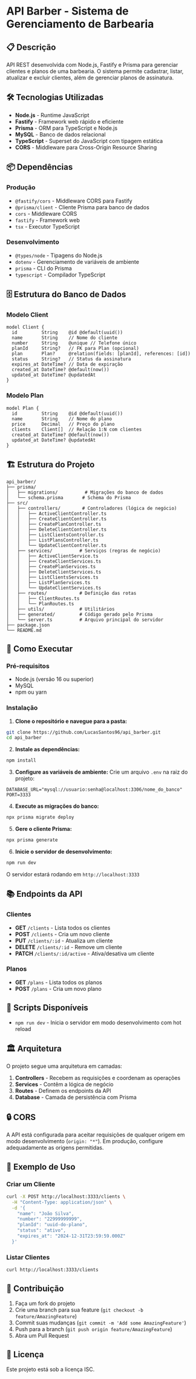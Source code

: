 # API Barber - Sistema de Gerenciamento de Barbearia

## 📋 Descrição

API REST desenvolvida com Node.js, Fastify e Prisma para gerenciar clientes e planos de uma barbearia. O sistema permite cadastrar, listar, atualizar e excluir clientes, além de gerenciar planos de assinatura.

## 🛠️ Tecnologias Utilizadas

- **Node.js** - Runtime JavaScript
- **Fastify** - Framework web rápido e eficiente
- **Prisma** - ORM para TypeScript e Node.js
- **MySQL** - Banco de dados relacional
- **TypeScript** - Superset do JavaScript com tipagem estática
- **CORS** - Middleware para Cross-Origin Resource Sharing

## 📦 Dependências

### Produção
- `@fastify/cors` - Middleware CORS para Fastify
- `@prisma/client` - Cliente Prisma para banco de dados
- `cors` - Middleware CORS
- `fastify` - Framework web
- `tsx` - Executor TypeScript

### Desenvolvimento
- `@types/node` - Tipagens do Node.js
- `dotenv` - Gerenciamento de variáveis de ambiente
- `prisma` - CLI do Prisma
- `typescript` - Compilador TypeScript

## 🗄️ Estrutura do Banco de Dados

### Modelo Client
```prisma
model Client {
  id         String    @id @default(uuid())
  name       String    // Nome do cliente
  number     String    @unique // Telefone único
  planId     String?   // FK para Plan (opcional)
  plan       Plan?     @relation(fields: [planId], references: [id])
  status     String?   // Status da assinatura
  expires_at DateTime? // Data de expiração
  created_at DateTime? @default(now())
  updated_at DateTime? @updatedAt
}
```

### Modelo Plan
```prisma
model Plan {
  id         String    @id @default(uuid())
  name       String    // Nome do plano
  price      Decimal   // Preço do plano
  clients    Client[]  // Relação 1:N com clientes
  created_at DateTime? @default(now())
  updated_at DateTime? @updatedAt
}
```

## 🏗️ Estrutura do Projeto

```
api_barber/
├── prisma/
│   ├── migrations/          # Migrações do banco de dados
│   └── schema.prisma       # Schema do Prisma
├── src/
│   ├── controllers/        # Controladores (lógica de negócio)
│   │   ├── ActiveClientController.ts
│   │   ├── CreateClientController.ts
│   │   ├── CreatePlanController.ts
│   │   ├── DeleteClientController.ts
│   │   ├── ListClientsController.ts
│   │   ├── ListPlansController.ts
│   │   └── UpdateClientController.ts
│   ├── services/          # Serviços (regras de negócio)
│   │   ├── ActiveClientService.ts
│   │   ├── CreateClientServices.ts
│   │   ├── CreatePlanServices.ts
│   │   ├── DeleteClientServices.ts
│   │   ├── ListClientsServices.ts
│   │   ├── ListPlanServices.ts
│   │   └── UpdateClientServices.ts
│   ├── routes/            # Definição das rotas
│   │   ├── ClientRoutes.ts
│   │   └── PlanRoutes.ts
│   ├── utils/             # Utilitários
│   ├── generated/         # Código gerado pelo Prisma
│   └── server.ts          # Arquivo principal do servidor
├── package.json
└── README.md
```

## 🚀 Como Executar

### Pré-requisitos
- Node.js (versão 16 ou superior)
- MySQL
- npm ou yarn

### Instalação

1. **Clone o repositório e navegue para a pasta:**
```bash
git clone https://github.com/LucasSantos96/api_barber.git
cd api_barber
```

2. **Instale as dependências:**
```bash
npm install
```

3. **Configure as variáveis de ambiente:**
Crie um arquivo `.env` na raiz do projeto:
```env
DATABASE_URL="mysql://usuario:senha@localhost:3306/nome_do_banco"
PORT=3333
```

4. **Execute as migrações do banco:**
```bash
npx prisma migrate deploy
```

5. **Gere o cliente Prisma:**
```bash
npx prisma generate
```

6. **Inicie o servidor de desenvolvimento:**
```bash
npm run dev
```

O servidor estará rodando em `http://localhost:3333`

## 📚 Endpoints da API

### Clientes

- **GET** `/clients` - Lista todos os clientes
- **POST** `/clients` - Cria um novo cliente
- **PUT** `/clients/:id` - Atualiza um cliente
- **DELETE** `/clients/:id` - Remove um cliente
- **PATCH** `/clients/:id/active` - Ativa/desativa um cliente

### Planos

- **GET** `/plans` - Lista todos os planos
- **POST** `/plans` - Cria um novo plano

## 🔧 Scripts Disponíveis

- `npm run dev` - Inicia o servidor em modo desenvolvimento com hot reload

## 🏛️ Arquitetura

O projeto segue uma arquitetura em camadas:

1. **Controllers** - Recebem as requisições e coordenam as operações
2. **Services** - Contêm a lógica de negócio
3. **Routes** - Definem os endpoints da API
4. **Database** - Camada de persistência com Prisma

## 🔒 CORS

A API está configurada para aceitar requisições de qualquer origem em modo desenvolvimento (`origin: "*"`). Em produção, configure adequadamente as origens permitidas.

## 📝 Exemplo de Uso

### Criar um Cliente
```bash
curl -X POST http://localhost:3333/clients \
  -H "Content-Type: application/json" \
  -d '{
    "name": "João Silva",
    "number": "22999999999",
    "planId": "uuid-do-plano",
    "status": "ativo",
    "expires_at": "2024-12-31T23:59:59.000Z"
  }'
```

### Listar Clientes
```bash
curl http://localhost:3333/clients
```

## 🤝 Contribuição

1. Faça um fork do projeto
2. Crie uma branch para sua feature (`git checkout -b feature/AmazingFeature`)
3. Commit suas mudanças (`git commit -m 'Add some AmazingFeature'`)
4. Push para a branch (`git push origin feature/AmazingFeature`)
5. Abra um Pull Request

## 📄 Licença

Este projeto está sob a licença ISC.
